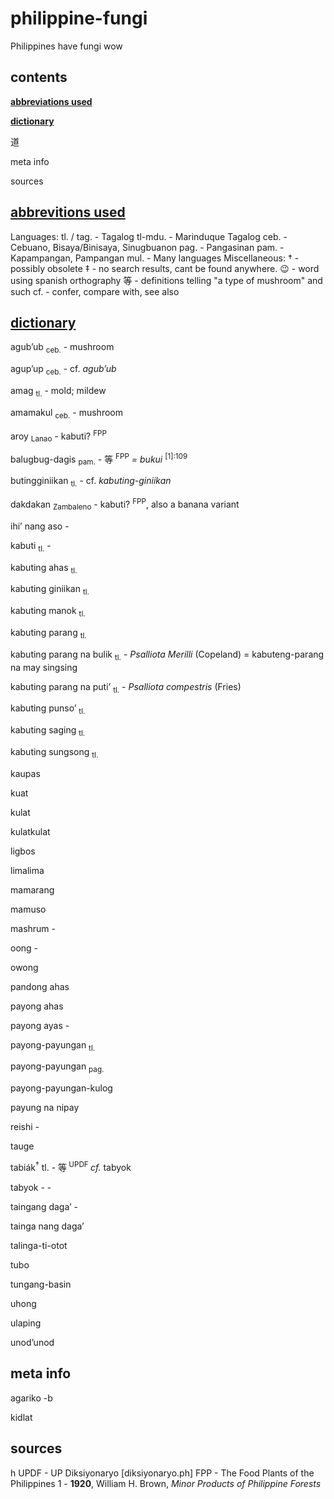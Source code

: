 # philippine-fungi

Philippines have fungi wow

## contents

[**abbreviations used**](https://www.github.com/NickEman132/philippine-fungi#abbreviations-used)

[**dictionary**](https://www.github.com/NickEman132/philippine-fungi#dictionary)

道 

meta info

sources

## [abbrevitions used](https://www.github.com/NickEman132/philippine-fungi#contents)

Languages:
	tl. / tag. - Tagalog
		tl-mdu. - Marinduque Tagalog
	ceb. - Cebuano, Bisaya/Binisaya, Sinugbuanon
	pag. - Pangasinan 
	pam. - Kapampangan, Pampangan
	mul. - Many languages
Miscellaneous: 
	† - possibly obsolete
	‡ - no search results, cant be found anywhere.
	😉 - word using spanish orthography
	等 - definitions telling "a type of mushroom" and such
	cf. - confer, compare with, see also

## [dictionary](https://www.github.com/NickEman132/philippine-fungi#contents)

agubʼub <sub>ceb.</sub> - mushroom

agupʼup <sub>ceb.</sub> - cf. *agubʼub*

amag <sub>tl.</sub> - mold; mildew 

amamakul <sub>ceb.</sub> - mushroom

aroy <sub>Lanao</sub>  - kabuti? <sup>FPP</sup>

balugbug-dagis <sub>pam.</sub> - 等 <sup>FPP</sup> *= bukui* <sup>[1]:109</sup>

butingginiikan <sub>tl.</sub> - cf. *kabuting-giniikan*

dakdakan <sub>Zambaleno</sub> - kabuti? <sup>FPP</sup>, also a banana variant

ihiʼ nang aso -

kabuti <sub>tl.</sub> - 

kabuting ahas <sub>tl.</sub>

kabuting giniikan <sub>tl.</sub>

kabuting manok <sub>tl.</sub>

kabuting parang <sub>tl.</sub>

kabuting parang na bulik <sub>tl.</sub> - *Psalliota Merilli* (Copeland) 
= kabuteng-parang na may singsing

kabuting parang na putiʼ <sub>tl.</sub> - *Psalliota compestris* (Fries)

kabuting punsoʼ <sub>tl.</sub>

kabuting saging <sub>tl.</sub>

kabuting sungsong <sub>tl.</sub>

kaupas 

kuat

kulat

kulatkulat

ligbos

limalima

mamarang

mamuso

mashrum -

oong -


owong 

pandong ahas

payong ahas

payong ayas -

payong-payungan <sub>tl.</sub>

payong-payungan <sub>pag.</sub>

payong-payungan-kulog 

payung na nipay

reishi -

tauge

tabiák<sup>†</sup> tl. - 等<sup> UPDF </sup> *cf.* tabyok 

tabyok - -

taingang dagaʼ - 

tainga nang dagaʼ

talinga-ti-otot

tubo

tungang-basin

uhong

ulaping

unodʼunod

## meta info

agariko -b

kidlat

## sources
h
	UPDF - UP Diksiyonaryo [diksiyonaryo.ph]
	FPP - The Food Plants of the Philippines
	1 - **1920**, William H. Brown, *Minor Products of Philippine Forests*
 
